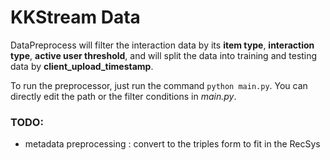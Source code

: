 # KKStream Data

DataPreprocess will filter the interaction data by its **item type**, **interaction type**, **active user threshold**, and will split the data into training and testing data by **client_upload_timestamp**.

To run the preprocessor, just run the command `python main.py`. You can directly edit the path or the filter conditions in *main.py*.

### TODO:
- metadata preprocessing : convert to the triples form to fit in the RecSys